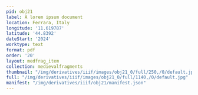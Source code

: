 ```yaml
---
pid: obj21
label: A lorem ipsum document
location: Ferrara, Italy
longitude: '11.619787'
latitude: '44.8392'
dateStart: '2024'
worktype: text
format: pdf
order: '20'
layout: medfrag_item
collection: medievalfragments
thumbnail: "/img/derivatives/iiif/images/obj21_0/full/250,/0/default.jpg"
full: "/img/derivatives/iiif/images/obj21_0/full/1140,/0/default.jpg"
manifest: "/img/derivatives/iiif/obj21/manifest.json"
---
```

